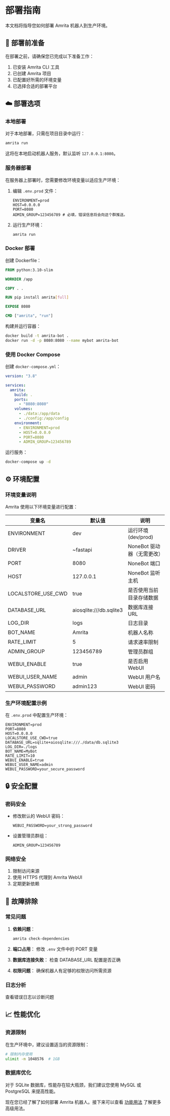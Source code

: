# 部署指南

本文档将指导您如何部署 Amrita 机器人到生产环境。

## 🎯 部署前准备

在部署之前，请确保您已完成以下准备工作：

1. 已安装 Amrita CLI 工具
2. 已创建 Amrita 项目
3. 已配置好所需的环境变量
4. 已选择合适的部署平台

## ☁️ 部署选项

### 本地部署

对于本地部署，只需在项目目录中运行：

```bash
amrita run
```

这将在本地启动机器人服务，默认监听 `127.0.0.1:8080`。

### 服务器部署

在服务器上部署时，您需要修改环境变量以适应生产环境：

1. 编辑 `.env.prod` 文件：

   ```dotenv
   ENVIRONMENT=prod
   HOST=0.0.0.0
   PORT=8080
   ADMIN_GROUP=123456789 # 必填，错误信息将会向这个群推送。
   ```

2. 运行生产环境：
   ```bash
   amrita run
   ```

### Docker 部署

创建 Dockerfile：

```dockerfile
FROM python:3.10-slim

WORKDIR /app

COPY . .

RUN pip install amrita[full]

EXPOSE 8080

CMD ["amrita", "run"]
```

构建并运行容器：

```bash
docker build -t amrita-bot .
docker run -d -p 8080:8080 --name mybot amrita-bot
```

### 使用 Docker Compose

创建 `docker-compose.yml`：

```yaml
version: "3.8"

services:
  amrita:
    build: .
    ports:
      - "8080:8080"
    volumes:
      - ./data:/app/data
      - ./config:/app/config
    environment:
      - ENVIRONMENT=prod
      - HOST=0.0.0.0
      - PORT=8080
      - ADMIN_GROUP=123456789
```

运行服务：

```bash
docker-compose up -d
```

## ⚙️ 环境配置

### 环境变量说明

Amrita 使用以下环境变量进行配置：

| 变量名             | 默认值                  | 说明                       |
| ------------------ | ----------------------- | -------------------------- |
| ENVIRONMENT        | dev                     | 运行环境 (dev/prod)        |
| DRIVER             | ~fastapi                | NoneBot 驱动器（无需更改） |
| PORT               | 8080                    | NoneBot 端口               |
| HOST               | 127.0.0.1               | NoneBot 监听主机           |
| LOCALSTORE_USE_CWD | true                    | 是否使用当前目录存储数据   |
| DATABASE_URL       | aiosqlite:///db.sqlite3 | 数据库连接 URL             |
| LOG_DIR            | logs                    | 日志目录                   |
| BOT_NAME           | Amrita                  | 机器人名称                 |
| RATE_LIMIT         | 5                       | 请求速率限制               |
| ADMIN_GROUP        | 123456789               | 管理员群组                 |
| WEBUI_ENABLE       | true                    | 是否启用 WebUI             |
| WEBUI_USER_NAME    | admin                   | WebUI 用户名               |
| WEBUI_PASSWORD     | admin123                | WebUI 密码                 |

### 生产环境配置示例

在 `.env.prod` 中配置生产环境：

```dotenv
ENVIRONMENT=prod
PORT=8080
HOST=0.0.0.0
LOCALSTORE_USE_CWD=true
DATABASE_URL=sqlite+aiosqlite:///./data/db.sqlite3
LOG_DIR=./logs
BOT_NAME=MyBot
RATE_LIMIT=10
WEBUI_ENABLE=true
WEBUI_USER_NAME=admin
WEBUI_PASSWORD=your_secure_password
```

## 🔒 安全配置

### 密码安全

- 修改默认的 WebUI 密码：

  ```dotenv
  WEBUI_PASSWORD=your_strong_password
  ```

- 设置管理员群组：
  ```dotenv
  ADMIN_GROUP=123456789
  ```

### 网络安全

1. 限制访问来源
2. 使用 HTTPS 代理到 Amrita WebUI
3. 定期更新依赖

## 🧪 故障排除

### 常见问题

1. **依赖问题**：

   ```bash
   amrita check-dependencies
   ```

2. **端口占用**：
   修改 `.env` 文件中的 PORT 变量

3. **数据库连接失败**：
   检查 DATABASE_URL 配置是否正确

4. **权限问题**：
   确保机器人有足够的权限访问所需资源

### 日志分析

查看错误日志以诊断问题

## 📈 性能优化

### 资源限制

在生产环境中，建议设置适当的资源限制：

```bash
# 限制内存使用
ulimit -m 1048576  # 1GB
```

### 数据库优化

对于 SQLite 数据库，性能存在较大瓶颈，我们建议您使用 MySQL 或 PostgreSQL 来提高性能。

现在您已经了解了如何部署 Amrita 机器人。接下来可以查看 [功能用法](./advanced-usage.md) 了解更多高级用法。
